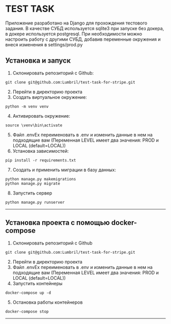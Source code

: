 # TEST TASK

Приложение разработано на Django для прохождения тестового задания. В качестве СУБД используется sqlite3 при запуске без докера, в докере используется postgresql. При необходимости можно настроить работу с другими СУБД, добавив переменные окружения и внеся изменения в settings/prod.py

## Установка и запуск

1. Склонировать репозиторий с Github:

````
git clone git@github.com:Lumbril/test-task-for-stripe.git
````

2. Перейти в директорию проекта
3. Создать виртуальное окружение:

````
python -m venv venv
````

4. Активировать окружение: 

````
source \venv\bin\activate
````
5. Файл .envEx переименовать в .env и изменить данные в нем на подходящие вам (Переменная LEVEL имеет два значения: PROD и LOCAL (default=LOCAL))
6. Установка зависимостей:

```
pip install -r requirements.txt
```

7. Создать и применить миграции в базу данных:
```
python manage.py makemigrations
python manage.py migrate
```
8. Запустить сервер
```
python manage.py runserver
```

***
## Установка проекта с помощью docker-compose


1. Склонировать репозиторий с Github
```
git clone git@github.com:Lumbril/test-task-for-stripe.git
```
2. Перейти в директорию проекта
3. Файл .envEx переименовать в .env и изменить данные в нем на подходящие вам (Переменная LEVEL имеет два значения: PROD и LOCAL (default=LOCAL)) 
4. Запустить контейнеры 
``` 
docker-compose up -d
 ```
5. Остановка работы контейнеров 
```
docker-compose stop
```
***

